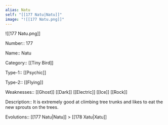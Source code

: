 ```yaml
---
alias: Natu
self: "[[177 Natu|Natu]]"
image: "![[177 Natu.png]]"
---
```


![[177 Natu.png]]


Number:: 177

Name:: Natu

Category:: [[Tiny Bird]]

Type-1:: [[Psychic]]

Type-2:: [[Flying]]

Weaknesses:: [[Ghost]] [[Dark]] [[Electric]] [[Ice]] [[Rock]]

Description:: It is extremely good at climbing tree trunks and likes to eat the new sprouts on the trees.

Evolutions:: [[177 Natu|Natu]] > [[178 Xatu|Xatu]]
